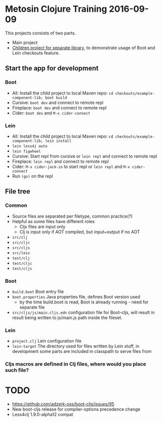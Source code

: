 # Metosin Clojure Training 2016-09-09

This projects consists of two parts.

- Main project
- [Children project for separate library](./checkouts/example-component/README.md), to
demonstrate usage of Boot and Lein checkouts feature.

## Start the app for development

### Boot

- All: Install the child project to local Maven repo: `cd checkouts/example-component-lib; boot build`
- Cursive: `boot dev` and connect to remote repl
- Fireplace: `boot dev` and connect to remote repl
- Cider: `boot dev` and `M-x cider-connect`

### Lein

- All: Install the child project to local Maven repo: `cd checkouts/example-component-lib; lein install`
- `lein less4j auto`
- `lein figwheel`
- Cursive: Start repl from cursive or `lein repl` and connect to remote repl
- Fireplace: `lein repl` and connect to remote repl
- Cider: `M-x cider-jack-in` to start repl or `lein repl` and `M-x cider-connect`
- Run `(go)` on the repl

## File tree

### Common

- Source files are separated per filetype, common practice(?)
- Helpful as some files have different roles
    - Cljs files are input only
    - Clj is input only if AOT compiled, but input+output if no AOT
- `src/clj`
- `src/cljc`
- `src/cljs`
- `src/less`
- `test/clj`
- `test/cljc`
- `test/cljs`

### Boot

- `build.boot` Boot entry file
- `boot.properties` Java properties file, defines Boot version used
    - by the time build.boot is read, Boot is already running - need for separate file
- `src/cljs/js/main.cljs.edn` configuration file for Boot-cljs, will result
in result being written to js/main.js path inside the fileset.

### Lein

- `project.clj` Lein configuration file
- `lein-target` The directory used for files written by Lein stuff, in
development some parts are included in classpath to serve files from

### Cljs macros are defined in Clj files, where would you place such file?

# TODO

- https://github.com/adzerk-oss/boot-cljs/issues/95
- New boot-cljs release for compiler-options precedence change
- Less4clj 1.9.0-alpha12 compat
